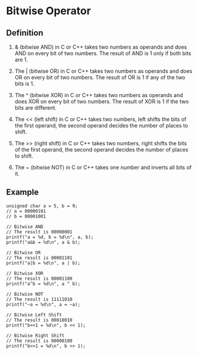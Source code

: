 # Bitwise Operator
## Definition
1. & (bitwise AND) in C or C++ takes two numbers as operands and does AND on every bit of two numbers. The result of AND is 1 only if both bits are 1.  

2. The | (bitwise OR) in C or C++ takes two numbers as operands and does OR on every bit of two numbers. The result of OR is 1 if any of the two bits is 1. 

3. The ^ (bitwise XOR) in C or C++ takes two numbers as operands and does XOR on every bit of two numbers. The result of XOR is 1 if the two bits are different. 

4. The << (left shift) in C or C++ takes two numbers, left shifts the bits of the first operand, the second operand decides the number of places to shift. 

5. The >> (right shift) in C or C++ takes two numbers, right shifts the bits of the first operand, the second operand decides the number of places to shift. 

6. The ~ (bitwise NOT) in C or C++ takes one number and inverts all bits of it. 

## Example
 
    unsigned char a = 5, b = 9;
    // a = 00000101
    // b = 00001001
    
    // Bitwise AND
    // The result is 00000001
    printf("a = %d, b = %d\n", a, b);
    printf("a&b = %d\n", a & b);

    // Bitwise OR
    // The result is 00001101
    printf("a|b = %d\n", a | b);
 
    // Bitwise XOR 
    // The result is 00001100
    printf("a^b = %d\n", a ^ b);

    // Bitwise NOT
    // The result is 11111010
    printf("~a = %d\n", a = ~a);

    // Bitwise Left Shift
    // The result is 00010010
    printf("b<<1 = %d\n", b << 1);

    // Bitwise Right Shift
    // The result is 00000100
    printf("b>>1 = %d\n", b >> 1);
